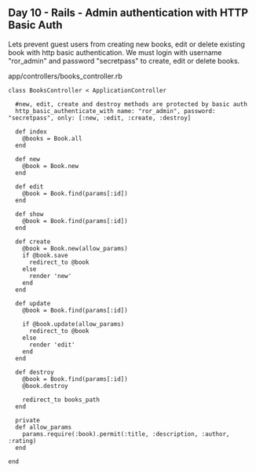 ## Day 10 - Rails - Admin authentication with HTTP Basic Auth

Lets prevent guest users from creating new books, edit or delete existing book with http basic authentication. We must login with username "ror_admin" and password "secretpass" to create, edit or delete books.  

app/controllers/books_controller.rb 
```
class BooksController < ApplicationController
  
  #new, edit, create and destroy methods are protected by basic auth
  http_basic_authenticate_with name: "ror_admin", password: "secretpass", only: [:new, :edit, :create, :destroy]

  def index
    @books = Book.all
  end

  def new
    @book = Book.new
  end

  def edit
    @book = Book.find(params[:id])
  end

  def show
    @book = Book.find(params[:id])
  end

  def create
    @book = Book.new(allow_params)
    if @book.save
      redirect_to @book
    else
      render 'new'
    end
  end

  def update
    @book = Book.find(params[:id])
   
    if @book.update(allow_params)
      redirect_to @book
    else
      render 'edit'
    end
  end

  def destroy
    @book = Book.find(params[:id])
    @book.destroy
   
    redirect_to books_path
  end
  
  private
  def allow_params
    params.require(:book).permit(:title, :description, :author, :rating)
  end

end

```

